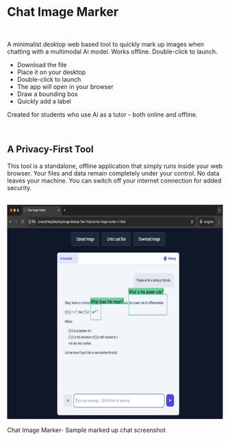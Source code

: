 # Chat Image Marker

<br>

A minimalist desktop web based tool to quickly mark up images when chatting with a multimodal Ai model. Works offline. Double-click to launch.

- Download the file
- Place it on your desktop
- Double-click to launch
- The app will open in your browser
- Draw a bounding box
- Quickly add a label

Created for students who use Ai as a tutor - both online and offline. 

<br>

## A Privacy-First Tool

This tool is a standalone, offline application that simply runs inside your web browser. Your files and data remain completely under your control. No data leaves your machine. You can switch off your internet connection for added security.

<br>

<img src="images/image1.png" alt="Ollama desktop app settings" height="500">
<p>Chat Image Marker- Sample marked up chat screenshot</p>
